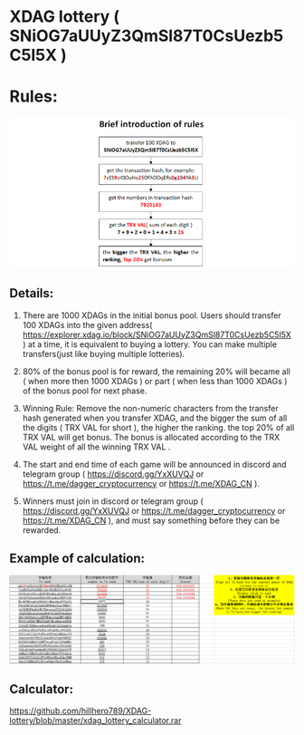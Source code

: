 # XDAG lottery ( SNiOG7aUUyZ3QmSl87T0CsUezb5C5l5X )
# Rules:
![Image text](https://github.com/hillhero789/XDAG-lottery/blob/master/Brief_introduction_of_rules.PNG)

## Details:
1. There are 1000 XDAGs in the initial bonus pool. Users should transfer 100 XDAGs into the given address(  https://explorer.xdag.io/block/SNiOG7aUUyZ3QmSl87T0CsUezb5C5l5X ) at a time, it is equivalent to buying a lottery. You can make multiple transfers(just like buying multiple lotteries).

2. 80% of the bonus pool is for reward, the remaining 20% will became all ( when more then 1000 XDAGs ) or part ( when less than 1000 XDAGs ) of the bonus pool for next phase.

3. Winning Rule: Remove the non-numeric characters from the transfer hash generated when you transfer XDAG, and the bigger the sum of all the digits ( TRX VAL for short ), the higher the ranking. the top 20% of all TRX VAL will get bonus. The bonus is allocated according to the TRX VAL weight of all the winning TRX VAL .

4. The start and end time of each game will be announced in discord and telegram group ( https://discord.gg/YxXUVQJ or https://t.me/dagger_cryptocurrency or https://t.me/XDAG_CN ).

5. Winners must join in discord or telegram group ( https://discord.gg/YxXUVQJ or https://t.me/dagger_cryptocurrency or https://t.me/XDAG_CN ), and must say something before they can be rewarded.

## Example of calculation:
![Image text](https://github.com/hillhero789/XDAG-lottery/blob/master/XDAG_lottery_calculator_example.PNG)

## Calculator:
https://github.com/hillhero789/XDAG-lottery/blob/master/xdag_lottery_calculator.rar

